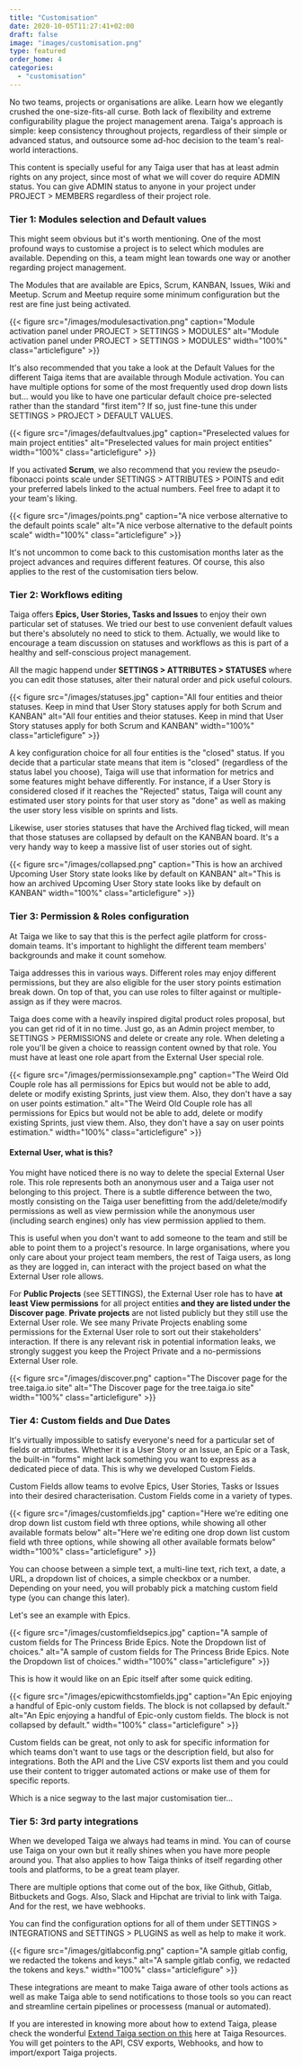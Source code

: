 ```yaml
---
title: "Customisation"
date: 2020-10-05T11:27:41+02:00
draft: false
image: "images/customisation.png"
type: featured
order_home: 4
categories:
  - "customisation"
---
```


No two teams, projects or organisations are alike. Learn how we elegantly crushed the one-size-fits-all curse. Both lack of flexibility and extreme configurability plague the project management arena. Taiga's approach is simple: keep consistency throughout projects, regardless of their simple or advanced status, and outsource some ad-hoc decision to the team's real-world interactions.

This content is specially useful for any Taiga user that has at least admin rights on any project, since most of what we will cover do require ADMIN status. You can give ADMIN status to anyone in your project under PROJECT > MEMBERS regardless of their project role. 

### Tier 1: Modules selection and Default values

This might seem obvious but it's worth mentioning. One of the most profound ways to customise a project is to select which modules are available. Depending on this, a team might lean towards one way or another regarding project management. 

The Modules that are available are Epics, Scrum, KANBAN, Issues, Wiki and Meetup. Scrum and Meetup require some minimum configuration but the rest are fine just being activated.

{{< figure src="/images/modulesactivation.png" caption="Module activation panel under PROJECT > SETTINGS > MODULES" alt="Module activation panel under PROJECT > SETTINGS > MODULES" width="100%" class="articlefigure" >}}

It's also recommended that you take a look at the Default Values for the different Taiga items that are available through Module activation. You can have multiple options for some of the most frequently used drop down lists but... would you like to have one particular default choice pre-selected rather than the standard "first item"? If so, just fine-tune this under SETTINGS > PROJECT > DEFAULT VALUES. 

{{< figure src="/images/defaultvalues.jpg" caption="Preselected values for main project entities" alt="Preselected values for main project entities" width="100%" class="articlefigure" >}}

If you activated **Scrum**, we also recommend that you review the pseudo-fibonacci points scale under SETTINGS > ATTRIBUTES > POINTS and edit your preferred labels linked to the actual numbers. Feel free to adapt it to your team's liking.

{{< figure src="/images/points.png" caption="A nice verbose alternative to the default points scale" alt="A nice verbose alternative to the default points scale" width="100%" class="articlefigure" >}}

It's not uncommon to come back to this customisation months later as the project advances and requires different features. Of course, this also applies to the rest of the customisation tiers below.


### Tier 2: Workflows editing

Taiga offers **Epics, User Stories, Tasks and Issues** to enjoy their own particular set of statuses. We tried our best to use convenient default values but there's absolutely no need to stick to them. Actually, we would like to encourage a team discussion on statuses and workflows as this is part of a healthy and self-conscious project management.

All the magic happend under **SETTINGS > ATTRIBUTES > STATUSES** where you can edit those statuses, alter their natural order and pick useful colours.

{{< figure src="/images/statuses.jpg" caption="All four entities and theior statuses. Keep in mind that User Story statuses apply for both Scrum and KANBAN" alt="All four entities and theior statuses. Keep in mind that User Story statuses apply for both Scrum and KANBAN" width="100%" class="articlefigure" >}}

A key configuration choice for all four entities is the "closed" status. If you decide that a particular state means that item is "closed" (regardless of the status label you choose), Taiga will use that information for metrics and some features might behave differently. For instance, if a User Story is considered closed if it reaches the "Rejected" status, Taiga will count any estimated user story points for that user story as "done" as well as making the user story less visible on sprints and lists.

Likewise, user stories statuses that have the Archived flag ticked, will mean that those statuses are collapsed by default on the KANBAN board. It's a very handy way to keep a massive list of user stories out of sight.

{{< figure src="/images/collapsed.png" caption="This is how an archived Upcoming User Story state looks like by default on KANBAN" alt="This is how an archived Upcoming User Story state looks like by default on KANBAN" width="100%" class="articlefigure" >}}


### Tier 3: Permission & Roles configuration 

At Taiga we like to say that this is the perfect agile platform for cross-domain teams. It's important to highlight the different team members' backgrounds and make it count somehow.

Taiga addresses this in various ways. Different roles may enjoy different permissions, but they are also eligible for the user story points estimation break down. On top of that, you can use roles to filter against or multiple-assign as if they were macros.

Taiga does come with a heavily inspired digital product roles proposal, but you can get rid of it in no time. Just go, as an Admin project member, to SETTINGS > PERMISSIONS and delete or create any role. When deleting a role you'll be given a choice to reassign content owned by that role. You must have at least one role apart from the External User special role.

{{< figure src="/images/permissionsexample.png" caption="The Weird Old Couple role has all permissions for Epics but would not be able to add, delete or modify existing Sprints, just view them. Also, they don't have a say on user points estimation." alt="The Weird Old Couple role has all permissions for Epics but would not be able to add, delete or modify existing Sprints, just view them. Also, they don't have a say on user points estimation." width="100%" class="articlefigure" >}}

#### External User, what is this?

You might have noticed there is no way to delete the special External User role. This role represents both an anonymous user and a Taiga user not belonging to this project. There is a subtle difference between the two, mostly consisting on the Taiga user benefitting from the add/delete/modify permissions as well as view permission while the anonymous user (including search engines) only has view permission applied to them.

This is useful when you don't want to add someone to the team and still be able to point them to a project's resource. In large organisations, where you only care about your project team members, the rest of Taiga users, as long as they are logged in, can interact with the project based on what the External User role allows.

For **Public Projects** (see SETTINGS), the External User role has to have **at least View permissions** for all project entities **and they are listed under the Discover page**. **Private projects** are not listed publicly but they still use the External User role. We see many Private Projects enabling some permissions for the External User role to sort out their stakeholders' interaction. If there is any relevant risk in potential information leaks, we strongly suggest you keep the Project Private and a no-permissions External User role.

{{< figure src="/images/discover.png" caption="The Discover page for the tree.taiga.io site" alt="The Discover page for the tree.taiga.io site" width="100%" class="articlefigure" >}}

### Tier 4: Custom fields and Due Dates 

It's virtually impossible to satisfy everyone's need for a particular set of fields or attributes. Whether it is a User Story or an Issue, an Epic or a Task, the built-in "forms" might lack something you want to express as a dedicated piece of data. This is why we developed Custom Fields.

Custom Fields allow teams to evolve Epics, User Stories, Tasks or Issues into their desired characterisation. Custom Fields come in a variety of types. 

{{< figure src="/images/customfields.jpg" caption="Here we're editing one drop down list custom field wth three options, while showing all other available formats below" alt="Here we're editing one drop down list custom field wth three options, while showing all other available formats below" width="100%" class="articlefigure" >}}

You can choose between a simple text, a multi-line text, rich text, a date, a URL, a dropdown list of choices, a simple checkbox or a number. Depending on your need, you will probably pick a matching custom field type (you can change this later).

Let's see an example with Epics.

{{< figure src="/images/customfieldsepics.jpg" caption="A sample of custom fields for The Princess Bride Epics. Note the Dropdown list of choices." alt="A sample of custom fields for The Princess Bride Epics. Note the Dropdown list of choices." width="100%" class="articlefigure" >}}

This is how it would like on an Epic itself after some quick editing.

{{< figure src="/images/epicwithcstomfields.jpg" caption="An Epic enjoying a handful of Epic-only custom fields. The block is not collapsed by default." alt="An Epic enjoying a handful of Epic-only custom fields. The block is not collapsed by default." width="100%" class="articlefigure" >}}

Custom fields can be great, not only to ask for specific information for which teams don't want to use tags or the description field, but also for integrations. Both the API and the Live CSV exports list them and you could use their content to trigger automated actions or make use of them for specific reports.

Which is a nice segway to the last major customisation tier...

### Tier 5: 3rd party integrations 

When we developed Taiga we always had teams in mind. You can of course use Taiga on your own but it really shines when you have more people around you. That also applies to how Taiga thinks of itself regarding other tools and platforms, to be a great team player.

There are multiple options that come out of the box, like Github, Gitlab, Bitbuckets and Gogs. Also, Slack and Hipchat are trivial to link with Taiga. And for the rest, we have webhooks.

You can find the configuration options for all of them under SETTINGS > INTEGRATIONS and SETTINGS > PLUGINS as well as help to make it work.

{{< figure src="/images/gitlabconfig.png" caption="A sample gitlab config, we redacted the tokens and keys." alt="A sample gitlab config, we redacted the tokens and keys." width="100%" class="articlefigure" >}}

These integrations are meant to make Taiga aware of other tools actions as well as make Taiga able to send notifications to those tools so you can react and streamline certain pipelines or processess (manual or automated).

If you are interested in knowing more about how to extend Taiga, please check the wonderful [Extend Taiga section on this](/extend/how-to-extend-taiga/) here at Taiga Resources. You will get pointers to the API, CSV exports, Webhooks, and how to import/export Taiga projects.
